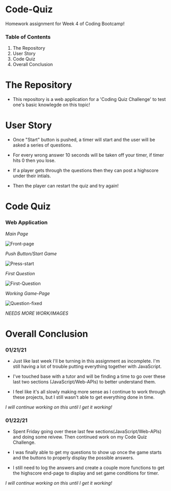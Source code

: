 # Code-Quiz

Homework assignment for Week 4 of Coding Bootcamp!

### Table of Contents 

1) The Repository
2) User Story
3) Code Quiz
4) Overall Conclusion

# The Repository

- This repository is a web application for a 'Coding Quiz Challenge' to test one's basic knowlegde on this topic!

# User Story

- Once "Start" button is pushed, a timer will start and the user will be asked a series of questions. 

- For every wrong answer 10 seconds will be taken off your timer, if timer hits 0 then you lose.

- If a player gets through the questions then they can post a highscore under their intials. 

- Then the player can restart the quiz and try again!

# Code Quiz

### Web Application

*Main Page*

![Front-page](https://user-images.githubusercontent.com/73864182/105461199-c274db80-5c41-11eb-96e4-3a1ddb499adc.png)

*Push Button/Start Game*

![Press-start](https://user-images.githubusercontent.com/73864182/105461301-e20c0400-5c41-11eb-9b45-55b092307e62.png)

*First Question*

![First-Question](https://user-images.githubusercontent.com/73864182/105461372-fa7c1e80-5c41-11eb-8fe3-14a4165cefdc.png)

*Working Game-Page*

![Question-fixed](https://user-images.githubusercontent.com/73864182/105574372-f838c380-5d18-11eb-8cd3-1faf68a1fd34.png)

*NEEDS MORE WORK/IMAGES*

# Overall Conclusion

### 01/21/21

- Just like last week I'll be turning in this assignment as incomplete. I'm still having a lot of trouble putting everything together with JavaScript. 

- I've touched base with a tutor and will be finding a time to go over these last two sections (JavaScript/Web-APIs) to better understand them. 

- I feel like it's all slowly making more sense as I continue to work through these projects, but I still wasn't able to get everything done in time. 

*I will continue working on this until I get it working!*

### 01/22/21

- Spent Friday going over these last few sections(JavaScript/Web-APIs) and doing some reivew. Then continued work on my Code Quiz Challenge. 

- I was finally able to get my questions to show up once the game starts and the buttons to properly display the possible answers. 

- I still need to log the answers and create a couple more functions to get the highscore end-page to display and set game conditions for timer. 

*I will continue working on this until I get it working!*